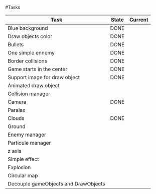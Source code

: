 #Tasks

| Task													        | State | Current |
|---------------------------------------|-------|---------|
|Blue background								        | DONE  |         |
|Draw objects color	    				        | DONE  |         |
|Bullets           	    				        | DONE  |         |
|One simple ennemy 	    				        | DONE  |         |
|Border collisions 	    				        | DONE  |         |
|Game starts in the center  		        | DONE  |         |
|Support image for draw object          | DONE  |         |
|Animated draw object                   |       |         |
|Collision manager                      |       |         |
|Camera                                 | DONE  |         |
|Paralax                                |       |         |
|Clouds                                 | DONE  |         |
|Ground                                 |       |         |
|Enemy manager                          |       |         |
|Particule manager                      |       |         |
|z axis                                 |       |         |
|Simple effect                          |       |         |
|Explosion                              |       |         |
|Circular map                           |       |         |
|Decouple gameObjects and DrawObjects   |       |         |

